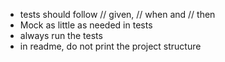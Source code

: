 - tests should follow // given, // when and // then
- Mock as little as needed in tests
- always run the tests
- in readme, do not print the project structure